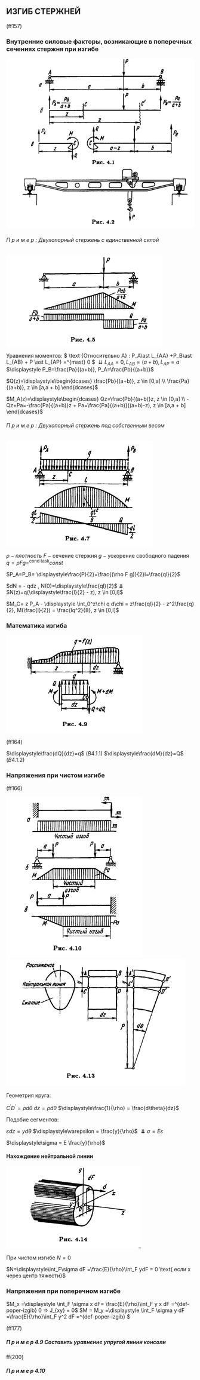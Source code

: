 ## ИЗГИБ СТЕРЖНЕЙ

(ff157)

### Внутренние силовые факторы, возникающие в поперечных сечениях стержня при изгибе

![65](../../img/fed/65.png)

###### П р и м е р : Двухопорный стержень с единственной силой

![68](../../img/fed/68.png)

Уравнения моментов:
$ \text {Oтносительно A} : P_A\ast L_{AA} +P_B\ast L_{AB} + P \ast L_{AP} =^{mast} 0 $
$\downdownarrows L_{AA}=0,  L_{AB}=(a+b), L_{AP}=a$
$\displaystyle P_B=\frac{Pa}{(a+b)}, P_A=\frac{Pb}{(a+b)}$



$Q(z)=\displaystyle\begin{dcases}
\frac{Pb}{(a+b)}, z \in [0,a] \\
\frac{Pa}{(a+b)}, z \in [a,a + b]
\end{dcases}$

$M_A(z)=\displaystyle\begin{dcases}
Qz=\frac{Pb}{(a+b)}z, z \in [0,a] \\
-Qz+Pa=-\frac{Pa}{(a+b)}z + Pa=\frac{Pa}{(a+b)}((a+b)-z), z \in [a,a + b]
\end{dcases}$

###### П р и м е р : Двухопорный стержень под собственным весом

![70](../../img/fed/70.png)

$\rho - плотность$
$F- \text{сечение стержня}$
$g - \text{ускорение свободного падения}$
$q= \rho F g =^{\text{cond task}}const$

$P_A=P_B= \displaystyle\frac{P}{2}=\frac{(\rho F g)}{2}l=\frac{ql}{2}$

$dN = - qdz , N(0)=\displaystyle\frac{ql}{2}$
$\downdownarrows$
$N(z)=q(\displaystyle\frac{l}{2} - z), z \in [0,l]$ 

$M_C= z P_A - \displaystyle \int_0^z\chi q d\chi = z\frac{ql}{2} - z^2\frac{q}{2}, M(\frac{l}{2}) = \frac{lq^2}{8}, z \in [0,l]$

### Математика изгиба

![72](../../img/fed/72.png)

(ff164)

$\displaystyle\frac{dQ}{dz}=q$  $(B4.1.1)$
$\displaystyle\frac{dM}{dz}=Q$  $(B4.1.2)$


### Напряжения при чистом изгибе

(ff166)

![73](../../img/fed/73.png)
![76](../../img/fed/76.png)

Геометрия круга:

$C^{\prime}D^{\prime} = \rho d\theta$
$dz = \rho d\theta$
$\displaystyle\frac{1}{\rho} = \frac{d\theta}{dz}$

Подобие сегментов:

$\varepsilon dz = y d\theta$
$\displaystyle\varepsilon = \frac{y}{\rho}$
$\downdownarrows \sigma = E \varepsilon$

$\displaystyle\sigma = E \frac{y}{\rho}$

#### Нахождение нейтральной линии

![77](../../img/fed/77.png)

При чистом изгибе $N=0$

$N=\displaystyle\int_F\sigma dF =\frac{E}{\rho}\int_F ydF = 0 \text{ если x через центр тяжести}$

### Напряжения при поперечном изгибе

$M_x =\displaystyle \int_F \sigma x dF= \frac{E}{\rho}\int_F y x dF =^{def-poper-izgib} 0 => J_{xy} = 0$
$M = M_y =\displaystyle \int_F \sigma y dF =\frac{E}{\rho}\int_F y^2 dF =^{def-poper-izgib} $


(ff177)

##### П р и м е р 4.9 Составить уравнение упругой линии консоли

ff(200)

##### П р и м е р 4.10
